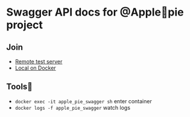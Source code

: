 # Swagger API docs for @Apple🥧pie project

## Join

 * [Remote test server](http://apple-pie.fun/docs)    
 * [Local on Docker](http://localhost/docs)

## Tools🐳

 * `docker exec -it apple_pie_swagger sh` enter container
 * `docker logs -f apple_pie_swagger` watch logs

